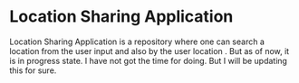 # Location Sharing Application
 Location Sharing Application is a repository where one can search a location from the user input and also by the user location . But as of now, it is in progress state. I have not got the time for doing. But I will be updating this for sure.
